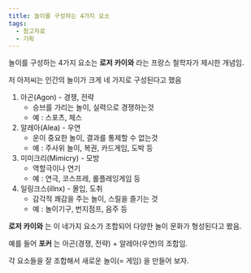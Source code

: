 ```yaml
---
title: 놀이를 구성하는 4가지 요소
tags:
  - 참고자료
  - 기획
---
```

놀이를 구성하는 4가지 요소는 __로저 카이와__ 라는 프랑스 철학자가 제시한 개념임.

저 아저씨는 인간의 놀이가 크게 네 가지로 구성된다고 했음

1. 아곤(Agon) - 경쟁, 전략
	+ 승브를 가리는 놀이, 실력으로 경쟁하는것
	+ 예 : 스포츠, 체스
2. 알레아(Alea) - 우연
	+ 운이 중요한 놀이, 결과를 통제할 수 없는것
	+ 예 : 주사위 놀이, 복권, 카드게임, 도박 등
3. 미미크리(Mimicry) - 모방
	+ 역할극이나 연기
	+ 예 : 연극, 코스프레, 롤플레잉게임 등
4. 일링크스(illnx) - 몰입, 도취
	+ 감각적 쾌감을 주는 놀이, 스릴을 즐기는 것
	+ 예 : 놀이기구, 번지점프, 음주 등

__로저 카이와__ 는 이 네가지 요소가 조합되어 다양한 놀이 문화가 형성된다고 봤음.

예를 들어 __포커__ 는 아곤(경쟁, 전략) + 알레아(우연)의 조합임.

각 요소들을 잘 조합해서 새로운 놀이(= 게임) 을 만들어 보자.


